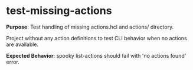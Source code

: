 # test-missing-actions

**Purpose**: Test handling of missing actions.hcl and actions/ directory.

Project without any action definitions to test CLI behavior when no actions are available.

**Expected Behavior**: spooky list-actions should fail with 'no actions found' error.
